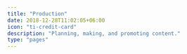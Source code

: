 ```yaml
---
title: "Production"
date: 2018-12-28T11:02:05+06:00
icon: "ti-credit-card"
description: "Planning, making, and promoting content."
type: "pages"
---
```

